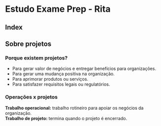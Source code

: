 # Estudo Exame Prep - Rita

## Index

## Sobre projetos

### Porque existem projetos? 

- Para gerar valor de negócios e entregar benefícios para organizações. 
- Para gerar uma mudança positiva na organização.  
- Para aprimorar produtos ou serviços. 
- Para satisfazer requisitos legais ou regulatórios.  

### Operações x projetos 

**Trabalho operacional:** trabalho rotineiro para apoiar os negócios da organização.   
**Trabalho de projeto:** termina quando o projeto é encerrado.  
